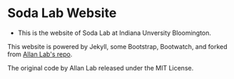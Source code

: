 # Soda Lab Website

* This is the website of Soda Lab at Indiana Unversity Bloomington. 

This website is powered by Jekyll, some Bootstrap, Bootwatch, and forked from [Allan Lab's repo](https://github.com/mpa139/allanlab). 


The original code by Allan Lab released under the MIT License.
